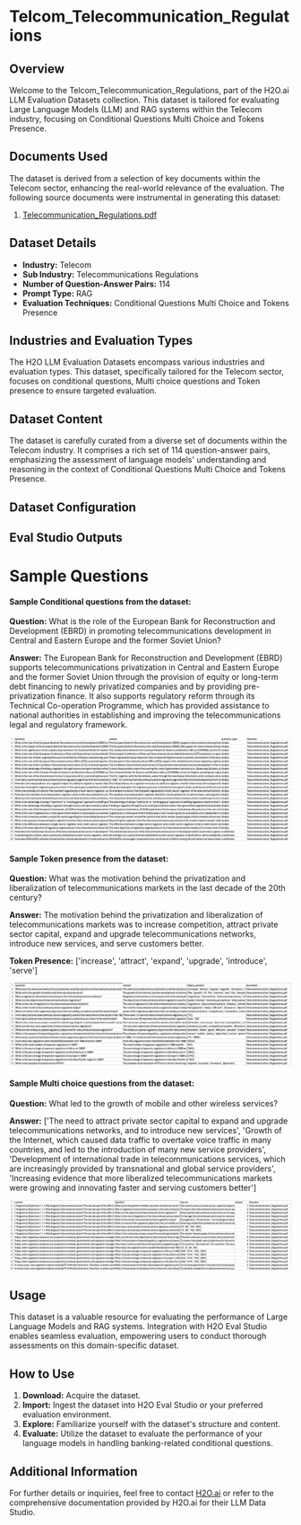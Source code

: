 # Telcom_Telecommunication_Regulations

## Overview
Welcome to the Telcom_Telecommunication_Regulations, part of the H2O.ai LLM Evaluation Datasets collection. This dataset is tailored for evaluating Large Language Models (LLM) and RAG systems within the Telecom industry, focusing on Conditional Questions Multi Choice and Tokens Presence.

## Documents Used
The dataset is derived from a selection of key documents within the Telecom sector, enhancing the real-world relevance of the evaluation. The following source documents were instrumental in generating this dataset:
1. [Telecommunication_Regulations.pdf](https://github.com/h2oai/h2o-evals/blob/main/catalog/Telcom_Telecommunication_Regulations/used_documents/Telecommunication_Regulations.pdf)

## Dataset Details
- **Industry:** Telecom
- **Sub Industry:** Telecommunications Regulations
- **Number of Question-Answer Pairs:** 114
- **Prompt Type:** RAG
- **Evaluation Techniques:** Conditional Questions Multi Choice and Tokens Presence

## Industries and Evaluation Types
The H2O LLM Evaluation Datasets encompass various industries and evaluation types. This dataset, specifically tailored for the Telecom sector, focuses on conditional questions, Multi choice questions and Token presence to ensure targeted evaluation.

## Dataset Content
The dataset is carefully curated from a diverse set of documents within the Telecom industry. It comprises a rich set of 114 question-answer pairs, emphasizing the assessment of language models' understanding and reasoning in the context of Conditional Questions Multi Choice and Tokens Presence.

## Dataset Configuration

## Eval Studio Outputs

# Sample Questions

#### Sample Conditional questions from the dataset:

**Question:** What is the role of the European Bank for Reconstruction and Development (EBRD) in promoting telecommunications development in Central and Eastern Europe and the former Soviet Union?

**Answer:** The European Bank for Reconstruction and Development (EBRD) supports telecommunications privatization in Central and Eastern Europe and the former Soviet Union through the provision of equity or long-term debt financing to newly privatized companies and by providing pre-privatization finance. It also supports regulatory reform through its Technical Co-operation Programme, which has provided assistance to national authorities in establishing and improving the telecommunications legal and regulatory framework.

![conditional_question_image](https://github.com/h2oai/h2o-evals/blob/main/catalog/Telcom_Telecommunication_Regulations/screenshots/question_type.png)

#### Sample Token presence from the dataset:

**Question:** What was the motivation behind the privatization and liberalization of telecommunications markets in the last decade of the 20th century?

**Answer:** The motivation behind the privatization and liberalization of telecommunications markets was to increase competition, attract private sector capital, expand and upgrade telecommunications networks, introduce new services, and serve customers better.

**Token Presence:** ['increase', 'attract', 'expand', 'upgrade', 'introduce', 'serve']

![token_presence_image](https://github.com/h2oai/h2o-evals/blob/main/catalog/Telcom_Telecommunication_Regulations/screenshots/tokens_present.png)

#### Sample Multi choice questions from the dataset:

**Question:** What led to the growth of mobile and other wireless services?

**Answer:** ['The need to attract private sector capital to expand and upgrade telecommunications networks, and to introduce new services', 'Growth of the Internet, which caused data traffic to overtake voice traffic in many countries, and led to the introduction of many new service providers', 'Development of international trade in telecommunications services, which are increasingly provided by transnational and global service providers', 'Increasing evidence that more liberalized telecommunications markets were growing and innovating faster and serving customers better']

![multi_choice_question_image](https://github.com/h2oai/h2o-evals/blob/main/catalog/Telcom_Telecommunication_Regulations/screenshots/multi_choice.png)

## Usage

This dataset is a valuable resource for evaluating the performance of Large Language Models and RAG systems. Integration with H2O Eval Studio enables seamless evaluation, empowering users to conduct thorough assessments on this domain-specific dataset.

## How to Use

1. **Download:** Acquire the dataset.
2. **Import:** Ingest the dataset into H2O Eval Studio or your preferred evaluation environment.
3. **Explore:** Familiarize yourself with the dataset's structure and content.
4. **Evaluate:** Utilize the dataset to evaluate the performance of your language models in handling banking-related conditional questions.

## Additional Information

For further details or inquiries, feel free to contact [H2O.ai](https://www.h2o.ai/) or refer to the comprehensive documentation provided by H2O.ai for their LLM Data Studio.

